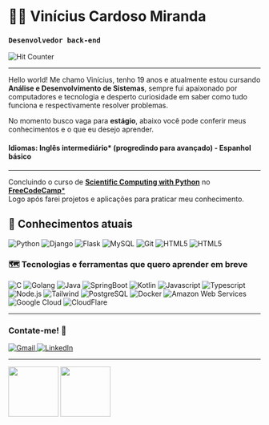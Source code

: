 # 👨‍💻 Vinícius Cardoso Miranda

### ``Desenvolvedor back-end``
<img
    alt="Hit Counter"
    title="Hit Counter"
    src="https://hits.seeyoufarm.com/api/count/incr/badge.svg?url=https%3A%2F%2Fgithub.com%2Fvcaard1212%2Fhit-counter"
/>

---

Hello world! Me chamo Vinícius, tenho 19 anos e atualmente estou cursando **Análise e Desenvolvimento de Sistemas**, sempre fui apaixonado por computadores e tecnologia e desperto curiosidade em saber como tudo funciona e respectivamente resolver problemas.

No momento busco vaga para **estágio**, abaixo você pode conferir meus conhecimentos e o que eu desejo aprender.

#### **Idiomas:** Inglês intermediário* (progredindo para avançado) - Espanhol básico

---

Concluindo o curso de [**Scientific Computing with Python**](https://www.freecodecamp.org/) no [**FreeCodeCamp***](https://www.freecodecamp.org/) <br> Logo após farei projetos e aplicações para praticar meu conhecimento.

## 👤 Conhecimentos atuais

<img
    alt="Python"
    title="Python"
    src="https://img.shields.io/badge/Python-3776AB?style=for-the-badge&logo=python&logoColor=white"
/>
<img
    alt="Django"
    title="Django"
    src="https://img.shields.io/badge/Django-092E20?style=for-the-badge&logo=django&logoColor=white"
/>
<img
    alt="Flask"
    title="Flask"
    src="https://img.shields.io/badge/Flask-000000?style=for-the-badge&logo=flask&logoColor=white"
/>
<img
    alt="MySQL"
    title="MySQL"
    src="https://img.shields.io/badge/MySQL-00000F?style=for-the-badge&logo=mysql&logoColor=white"
/>
<img
    alt="Git"
    title="Git"
    src="https://img.shields.io/badge/GIT-E44C30?style=for-the-badge&logo=git&logoColor=white"
/>
<img
    alt="HTML5"
    title="HTML5"
    src="https://img.shields.io/badge/HTML5-E34F26?style=for-the-badge&logo=html5&logoColor=white"
/>
<img
    alt="HTML5"
    title="HTML5"
    src="https://img.shields.io/badge/CSS3-1572B6?style=for-the-badge&logo=css3&logoColor=white"
/>

### 🗺 Tecnologias e ferramentas que quero aprender em breve

<img
    alt="C"
    title="C"
    src="https://img.shields.io/badge/C-00599C?style=for-the-badge&logo=c&logoColor=white"
/>
<img
    alt="Golang"
    title="Golang"
    src="https://img.shields.io/badge/Go-00ADD8?style=for-the-badge&logo=go&logoColor=white"
/>
<img
    alt="Java"
    title="Java"
    src="https://img.shields.io/badge/Java-ED8B00?style=for-the-badge&logo=openjdk&logoColor=white"
/>
<img
    alt="SpringBoot"
    title="SpringBoot"
    src="https://img.shields.io/badge/Spring_Boot-6DB33F?style=for-the-badge&logo=spring-boot&logoColor=white"
/>
<img
    alt="Kotlin"
    title="Kotlin"
    src="https://img.shields.io/badge/Kotlin-B125EA?style=for-the-badge&logo=kotlin&logoColor=white"
/>
<img
    alt="Javascript"
    title="Javascript"
    src="https://img.shields.io/badge/JavaScript-F7DF1E?style=for-the-badge&logo=javascript&logoColor=black"
/>
<img
    alt="Typescript"
    title="Typescript"
    src="https://img.shields.io/badge/TypeScript-007ACC?style=for-the-badge&logo=typescript&logoColor=white"
/>
<img
    alt="Node.js"
    title="Node.js"
    src="https://img.shields.io/badge/Node.js-43853D?style=for-the-badge&logo=node.js&logoColor=white"
/>
<img
    alt="Tailwind"
    title="Tailwind"
    src="https://img.shields.io/badge/Tailwind_CSS-38B2AC?style=for-the-badge&logo=tailwind-css&logoColor=white"
/>
<img
    alt="PostgreSQL"
    title="PostgreSQL"
    src="https://img.shields.io/badge/PostgreSQL-316192?style=for-the-badge&logo=postgresql&logoColor=white"
/>
<img
    alt="Docker"
    title="Docker"
    src="https://img.shields.io/badge/Docker-2CA5E0?style=for-the-badge&logo=docker&logoColor=white"
/>
<img
    alt="Amazon Web Services"
    title="Amazon Web Services"
    src="https://img.shields.io/badge/Amazon_AWS-FF9900?style=for-the-badge&logo=amazonaws&logoColor=white"
/>
<img
    alt="Google Cloud"
    title="Google Cloud"
    src="https://img.shields.io/badge/Google_Cloud-4285F4?style=for-the-badge&logo=google-cloud&logoColor=white"
/>
<img
    alt="CloudFlare"
    title="CloudFlare"
    src="https://img.shields.io/badge/Cloudflare-F38020?style=for-the-badge&logo=Cloudflare&logoColor=white"
/>

---

### Contate-me! 💬

<a href="mailto:vinicardmiranda@gmail.com">
        <img
            alt="Gmail"
            title="Meu Gmail"
            src="https://img.shields.io/badge/Gmail-D14836?style=for-the-badge&logo=gmail&logoColor=white"
        />
    </a>
        <a href="https://www.linkedin.com/in/viniciuscarddoso/">
        <img
            alt="LinkedIn"
            title="Meu LinkedIn"
            src="https://img.shields.io/badge/LinkedIn-0077B5?style=for-the-badge&logo=linkedin&logoColor=white"
        />
    </a>
    
<br>

---

<div>
    <img 
        src="https://github-profile-summary-cards.vercel.app/api/cards/profile-details?username=vcaard&theme=tokyonight"
        height="100px"
        style="display: inline-block;"
    />
    <img 
        src="https://github-readme-streak-stats.herokuapp.com/?user=vcaard&theme=tokyonight"
        height="100px"
        style="display: inline-block;"
    />
</div>
